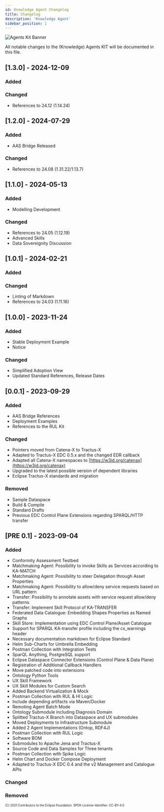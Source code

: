 ```yaml
---
id: Knowledge Agent Changelog
title: Changelog
description: 'Knowledge Agent'
sidebar_position: 1
---
```

<!--
 * Copyright (c) 2021 T-Systems International GmbH
 * Copyright (c) 2021 Bayerische Motoren Werke Aktiengesellschaft (BMW AG) 
 * Copyright (c) 2021 Mercedes-Benz AG
 * Copyright (c) 2021 ZF Friedrichshafen AG
 * Copyright (c) 2021 SAP SE
 * Copyright (c) 2021 Contributors to the Eclipse Foundation
 *
 * See the NOTICE file(s) distributed with this work for additional
 * information regarding copyright ownership.
 *
 * This documentation and the accompanying materials are made available under the
 * terms of the Creative Commons Attribution 4.0 International License,  which is available at
 * https://creativecommons.org/licenses/by/4.0/legalcode.
 *
 * Unless required by applicable law or agreed to in writing, software
 * distributed under the License is distributed on an "AS IS" BASIS, WITHOUT
 * WARRANTIES OR CONDITIONS OF ANY KIND, either express or implied. See the
 * License for the specific language governing permissions and limitations
 * under the License.
 *
 * SPDX-License-Identifier: CC-BY-4.0
-->

![Agents Kit Banner](/img/knowledge-agents/AgentsKit-Icon.png)

All notable changes to the (Knowledge) Agents KIT will be documented in this file.

## [1.3.0] - 2024-12-09

### Added

### Changed

- References to 24.12 (1.14.24)

## [1.2.0] - 2024-07-29

### Added

- AAS Bridge Released

### Changed

- References to 24.08 (1.31.22/1.13.7)

## [1.1.0] - 2024-05-13

### Added

- Modelling Development

### Changed

- References to 24.05 (1.12.19)
- Advanced Skills
- Data Sovereignity Discussion

## [1.0.1] - 2024-02-21

### Added

### Changed

- Linting of Markdown
- References to 24.03 (1.11.16)

## [1.0.0] - 2023-11-24

### Added

- Stable Deployment Example
- Notice

### Changed

- Simplified Adoption View
- Updated Standard References, Release Dates

## [0.0.1] - 2023-09-29

### Added

- AAS Bridge References
- Deployment Examples
- References to the RUL Kit

### Changed

- Pointers moved from Catena-X to Tractus-X
- Adapted to Tractus-X EDC 0.5.x and the changed EDR callback
- Adapted all Catena-X namespaces to [https://w3id.org/catenax](https://w3id.org/catenax)
- Upgraded to the latest possible version of dependent libraries
- Eclipse Tractus-X standards and migration

### Removed

- Sample Dataspace
- Build & Compile
- Standard Drafts
- Previous EDC Control Plane Extensions regarding SPARQL/HTTP transfer

## [PRE 0.1] - 2023-09-04

### Added

- Conformity Assessment Testbed
- Matchmaking Agent: Possibility to invoke Skills as Services according to KA-MATCH
- Matchmaking Agent: Possibility to steer Delegation through Asset Properties
- Matchmaking Agent: Possibility to allow/deny service requests based on URL pattern
- Transfer: Possibility to annotate assets with service request allow/deny patterns
- Transfer: Implement Skill Protocol of KA-TRANSFER
- Federated Data Catalogue: Embedding Shapes Properties as Named Graphs
- Skill Store: Implementation using EDC Control Plane/Asset Catalogue
- Support for SPARQL KA-transfer profile including the cx_warnings header
- Necessary documentation markdown for Eclipse Standard
- Helm Sub-Charts for Umbrella Embedding
- Postman Collection with Integration Tests
- SparQL Anything, PostgreSQL support
- Eclipse Dataspace Connector Extensions (Control Plane & Data Plane)
- Registration of Additional Callback Handlers
- Move patched code into extensions
- Ontology Python Tools
- UX Skill Framework
- UX Skill Modules for Custom Search
- Added Backend Virtualization & Mock
- Postman Collection with RUL & HI Logic
- Include depending artifacts via Maven/Docker
- Remoting Agent Batch Mode
- Ontology Submodule including Diagnosis Domain
- Splitted Tractus-X Branch into Dataspace and UX submodules
- Moved Deployments to Infrastructure Submodule
- Added 2 Agent Implementations (Ontop, RDF4J)
- Postman Collection with RUL Logic
- Software BOM
- Submodules to Apache Jena and Tractus-X
- Source Code and Data Samples for Three tenants
- Postman Collection with Spike Logic
- Helm Chart and Docker Compose Deployment
- Adapted to Tractus-X EDC 0.4 and the v2 Management and Catalogue APIs

### Changed

### Removed

<sub><sup>(C) 2021 Contributors to the Eclipse Foundation. SPDX-License-Identifier: CC-BY-4.0</sup></sub>
